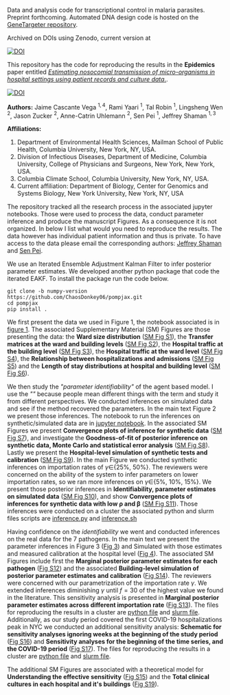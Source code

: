 Data and analysis code for transcriptional control in malaria parasites. Preprint forthcoming. Automated DNA design code is hosted on the [GeneTargeter repository](https://github.com/pablocarderam/genetargeter).

Archived on DOIs using Zenodo, current version at

[![DOI](https://zenodo.org/badge/817876760.svg)](https://zenodo.org/doi/10.5281/zenodo.12193161)





This repository has the code for reproducing the results in the **Epidemics** paper entitled [*Estimating nosocomial transmission of micro-organisms in hospital settings using patient records and culture data*.](https://www.sciencedirect.com/science/article/pii/S1755436525000052).

[![DOI](https://zenodo.org/badge/817876760.svg)](https://doi.org/10.1016/j.epidem.2025.100817)


**Authors:** Jaime Cascante Vega $^{1,4}$, Rami Yaari $^{1}$, Tal Robin $^{1}$, Lingsheng Wen $^{2}$, Jason Zucker $^{2}$, Anne-Catrin Uhlemann $^{2}$, Sen Pei $^{1}$, Jeffrey Shaman $^{1,3}$

**Affiliations:** 

1. Department of Environmental Health Sciences, Mailman School of Public Health, Columbia University, New York, NY, USA.
2. Division of Infectious Diseases, Department of Medicine, Columbia University, College of Physicians and Surgeons, New York, New York, USA.
3. Columbia Climate School, Columbia University, New York, NY, USA.
4. Current affiliation: Department of Biology, Center for Genomics and Systems Biology, New York University, New York, NY, USA

The repository tracked all the research process in the associated jupyter notebooks. Those were used to process the data, conduct parameter inference and produce the manuscript Figures. As a consequence it is not organized. In below I list what would you need to reproduce the results. The data however has individual patient information and thus is private. To have access to the data please email the corresponding authors: [Jeffrey Shaman](https://www.publichealth.columbia.edu/profile/jeffrey-shaman-phd) and [Sen Pei](https://www.publichealth.columbia.edu/profile/sen-pei).

We use an Iterated Ensemble Adjustment Kalman Filter to infer posterior parameter estimates. We developed another python package that code the iterated EAKF. To install the package run the code below.

    git clone -b numpy-version https://github.com/ChaosDonkey06/pompjax.git
    cd pompjax
    pip install .

We first present the data we used in Figure 1, the notebook associated is in [figure 1](manuscript/Fig1.ipynb). The associated Supplementary Material (SM) Figures are those presenting the data: the **Ward size distribution** ([SM Fig S1](manuscript/Fig1.ipynb)), the **Transfer matrices at the ward and building levels** ([SM Fig S2](manuscript/TransferWardAndBuildingLevel.ipynb)), the **Hospital traffic at the building level** ([SM Fig S3](manuscript/SI_Figures2.ipynb)), the **Hospital traffic at the ward level** ([SM Fig S4](manuscript/SI_Figures2.ipynb)), the **Relationship between hospitalizations and admissions** ([SM Fig S5](manuscript/SI_Figures2.ipynb)) and the **Length of stay distributions at hospital and building level** ([SM Fig S6](manuscript/AverageLOSInHospital2.ipynb)).

We then study the *"parameter identifiability"* of the agent based model. I use the *""* because people mean different things with the term and study it from different perspectives. We conducted inferences on simulated data and see if the method recovered the parameters. In the main text Figure 2 we present those inferences. The notebook to run the inferences on synthetic/simulated data are in [jupyter notebook](abm/WithoutShrinking_SyntheticLarge.ipynb). In the associated SM Figures we present **Convergence plots of inference for synthetic data** ([SM Fig S7](manuscript/ConvergencePlots.ipynb)), and investigate the **Goodness-of-fit of posterior inference on synthetic data, Monte Carlo and statistical error analysis** ([SM Fig S8](abm/MCE_synthetic.ipynb)). Lastly we present the **Hospital-level simulation of synthetic tests and calibration** ([SM Fig S9]()). In the main Figure we conducted synthetic inferences on importation rates of $\gamma\in${25\%, 50\%}. The reviewers were concerned on the ability of the system to infer parameters on lower importation rates, so we ran more inferences on $\gamma\in${5\%, 10\%, 15\%}. We present those posterior inferences in **Identifiability, parameter estimates on simulated data** ([SM Fig S10](abm/reviews_epidemics/synthetic_inference.ipynb)), and show **Convergence plots of inferences for synthetic data with low $\mathbf{\rho}$ and $\mathbf{\beta}$** ([SM Fig S11](abm/reviews_epidemics/synthetic_inference.ipynb)). Those inferences were conducted on a cluster the associated python and slurm files scripts are [inference.py](/abm/reviews_epidemics/synthetic_inference.py) and [inference.sh](/abm/reviews_epidemics/synthetic_inferences.sh)

Having confidence on the *identifiability* we went and conducted inferences on the real data for the 7 pathogens. In the main text we present the parameter inferences in Figure 3 ([Fig 3](manuscript/Fig3and4.ipynb)) and Simulated with those estimates and measured calibration at the hospital level ([Fig 4](manuscript/Fig3and4.ipynb)). The associated SM Figures include first the **Marginal posterior parameter estimates for each pathogen** ([Fig S12](manuscript/Fig3and4.ipynb)) and the associated **Building-level simulation of posterior parameter estimates and calibration** ([Fig S14]()). The reviewers were concerned with our parametrization of the importation rate $\gamma$. We extended inferences diminishing $\gamma$ until $f=30%$ of the highest value we found in the literature. This sensitivity analysis is presented in **Marginal posterior parameter estimates across different importation rate** ([Fig S13](abm/reviews_epidemics/gamma_sensitivity.ipynb)). The files for reproducing the results in a cluster are [python file](abm/reviews_epidemics/gamma_sensitivity.py) and [slurm file](abm/reviews_epidemics/gamma_sensitivity.sh).
Additionally, as our study period covered the first COVID-19 hospitalizations peak in NYC we conducted an additional sensitivity analysis: **Schematic for sensitivity analyses ignoring weeks at the beginning of the study period** ([Fig S16](abm/reviews_epidemics/covid_sense_schematic.ipynb)) and **Sensitivity analyses for the beginning of the time series, and the COVID-19 period** ([Fig S17](abm/reviews_epidemics/covid_sensitivity.ipynb)). The files for reproducing the results in a cluster are [python file](abm/reviews_epidemics/covid_period_sensitivity_no_readmission.py) and [slurm file](abm/reviews_epidemics/synthetic_covid_period_sensitivity1.sh).


The additional SM Figures are associated with a theoretical model for **Understanding the effective sensitivity** ([Fig S15](/manuscript/EffectiveSensitivity.ipynb)) and the **Total clinical cultures in each hospital and it's buildings** ([Fig S19](/manuscript/TestPerBuildingWard.ipynb)).
